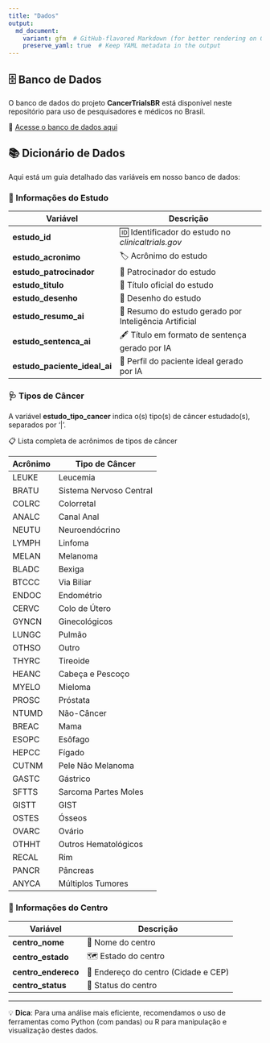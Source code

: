 ```yaml
---
title: "Dados"
output: 
  md_document:
    variant: gfm  # GitHub-flavored Markdown (for better rendering on GitHub)
    preserve_yaml: true  # Keep YAML metadata in the output
---
```


## 🗄️ Banco de Dados

O banco de dados do projeto **CancerTrialsBR** está disponível neste
repositório para uso de pesquisadores e médicos no Brasil.

🔗 [Acesse o banco de dados
aqui](https://github.com/felippelazar/CancerTrialsBR/blob/main/data/cancer_trials_db.xlsx)

## 📚 Dicionário de Dados

Aqui está um guia detalhado das variáveis em nosso banco de dados:

### 📝 Informações do Estudo

| Variável                     | Descrição                                              |
|------------------------------|--------------------------------------------------------|
| **estudo_id**                | 🆔 Identificador do estudo no *clinicaltrials.gov*     |
| **estudo_acronimo**          | 🏷️ Acrônimo do estudo                                  |
| **estudo_patrocinador**      | 💼 Patrocinador do estudo                              |
| **estudo_titulo**            | 📰 Título oficial do estudo                            |
| **estudo_desenho**           | 🎨 Desenho do estudo                                   |
| **estudo_resumo_ai**         | 🤖 Resumo do estudo gerado por Inteligência Artificial |
| **estudo_sentenca_ai**       | 🖋️ Título em formato de sentença gerado por IA         |
| **estudo_paciente_ideal_ai** | 👤 Perfil do paciente ideal gerado por IA              |

### 🩺 Tipos de Câncer

A variável **estudo_tipo_cancer** indica o(s) tipo(s) de câncer
estudado(s), separados por ‘\|’.

📋 Lista completa de acrônimos de tipos de câncer

| Acrônimo | Tipo de Câncer          |
|----------|-------------------------|
| LEUKE    | Leucemia                |
| BRATU    | Sistema Nervoso Central |
| COLRC    | Colorretal              |
| ANALC    | Canal Anal              |
| NEUTU    | Neuroendócrino          |
| LYMPH    | Linfoma                 |
| MELAN    | Melanoma                |
| BLADC    | Bexiga                  |
| BTCCC    | Via Biliar              |
| ENDOC    | Endométrio              |
| CERVC    | Colo de Útero           |
| GYNCN    | Ginecológicos           |
| LUNGC    | Pulmão                  |
| OTHSO    | Outro                   |
| THYRC    | Tireoide                |
| HEANC    | Cabeça e Pescoço        |
| MYELO    | Mieloma                 |
| PROSC    | Próstata                |
| NTUMD    | Não-Câncer              |
| BREAC    | Mama                    |
| ESOPC    | Esôfago                 |
| HEPCC    | Fígado                  |
| CUTNM    | Pele Não Melanoma       |
| GASTC    | Gástrico                |
| SFTTS    | Sarcoma Partes Moles    |
| GISTT    | GIST                    |
| OSTES    | Ósseos                  |
| OVARC    | Ovário                  |
| OTHHT    | Outros Hematológicos    |
| RECAL    | Rim                     |
| PANCR    | Pâncreas                |
| ANYCA    | Múltiplos Tumores       |

### 🏥 Informações do Centro

| Variável            | Descrição                            |
|---------------------|--------------------------------------|
| **centro_nome**     | 🏫 Nome do centro                    |
| **centro_estado**   | 🗺️ Estado do centro                  |
| **centro_endereco** | 📍 Endereço do centro (Cidade e CEP) |
| **centro_status**   | 🚦 Status do centro                  |

------------------------------------------------------------------------

💡 **Dica**: Para uma análise mais eficiente, recomendamos o uso de
ferramentas como Python (com pandas) ou R para manipulação e
visualização destes dados.
